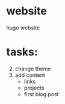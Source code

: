 # website
hugo website

# tasks:
2. change theme
3. add content
    - links
    - projects
    - first blog post

